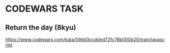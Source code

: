 # CODEWARS TASK

## Return the day (8kyu)

https://www.codewars.com/kata/59dd3ccdded72fc78b000b25/train/javascript

